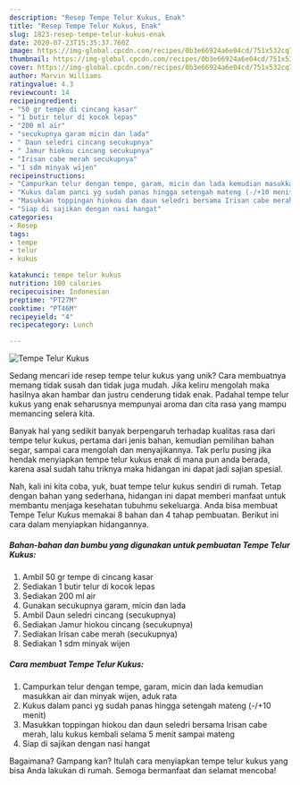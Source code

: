 ```yaml
---
description: "Resep Tempe Telur Kukus, Enak"
title: "Resep Tempe Telur Kukus, Enak"
slug: 1823-resep-tempe-telur-kukus-enak
date: 2020-07-23T15:35:37.760Z
image: https://img-global.cpcdn.com/recipes/0b3e66924a6e04cd/751x532cq70/tempe-telur-kukus-foto-resep-utama.jpg
thumbnail: https://img-global.cpcdn.com/recipes/0b3e66924a6e04cd/751x532cq70/tempe-telur-kukus-foto-resep-utama.jpg
cover: https://img-global.cpcdn.com/recipes/0b3e66924a6e04cd/751x532cq70/tempe-telur-kukus-foto-resep-utama.jpg
author: Marvin Williams
ratingvalue: 4.3
reviewcount: 14
recipeingredient:
- "50 gr tempe di cincang kasar"
- "1 butir telur di kocok lepas"
- "200 ml air"
- "secukupnya garam micin dan lada"
- " Daun seledri cincang secukupnya"
- " Jamur hiokou cincang secukupnya"
- "Irisan cabe merah secukupnya"
- "1 sdm minyak wijen"
recipeinstructions:
- "Campurkan telur dengan tempe, garam, micin dan lada kemudian masukkan air dan minyak wijen, aduk rata"
- "Kukus dalam panci yg sudah panas hingga setengah mateng (-/+10 menit)"
- "Masukkan toppingan hiokou dan daun seledri bersama Irisan cabe merah, lalu kukus kembali selama 5 menit sampai mateng"
- "Siap di sajikan dengan nasi hangat"
categories:
- Resep
tags:
- tempe
- telur
- kukus

katakunci: tempe telur kukus 
nutrition: 100 calories
recipecuisine: Indonesian
preptime: "PT27M"
cooktime: "PT46M"
recipeyield: "4"
recipecategory: Lunch

---
```



![Tempe Telur Kukus](https://img-global.cpcdn.com/recipes/0b3e66924a6e04cd/751x532cq70/tempe-telur-kukus-foto-resep-utama.jpg)

Sedang mencari ide resep tempe telur kukus yang unik? Cara membuatnya memang tidak susah dan tidak juga mudah. Jika keliru mengolah maka hasilnya akan hambar dan justru cenderung tidak enak. Padahal tempe telur kukus yang enak seharusnya mempunyai aroma dan cita rasa yang mampu memancing selera kita.

Banyak hal yang sedikit banyak berpengaruh terhadap kualitas rasa dari tempe telur kukus, pertama dari jenis bahan, kemudian pemilihan bahan segar, sampai cara mengolah dan menyajikannya. Tak perlu pusing jika hendak menyiapkan tempe telur kukus enak di mana pun anda berada, karena asal sudah tahu triknya maka hidangan ini dapat jadi sajian spesial.




Nah, kali ini kita coba, yuk, buat tempe telur kukus sendiri di rumah. Tetap dengan bahan yang sederhana, hidangan ini dapat memberi manfaat untuk membantu menjaga kesehatan tubuhmu sekeluarga. Anda bisa membuat Tempe Telur Kukus memakai 8 bahan dan 4 tahap pembuatan. Berikut ini cara dalam menyiapkan hidangannya.

<!--inarticleads1-->

##### Bahan-bahan dan bumbu yang digunakan untuk pembuatan Tempe Telur Kukus:

1. Ambil 50 gr tempe di cincang kasar
1. Sediakan 1 butir telur di kocok lepas
1. Sediakan 200 ml air
1. Gunakan secukupnya garam, micin dan lada
1. Ambil  Daun seledri cincang (secukupnya)
1. Sediakan  Jamur hiokou cincang (secukupnya)
1. Sediakan Irisan cabe merah (secukupnya)
1. Sediakan 1 sdm minyak wijen




<!--inarticleads2-->

##### Cara membuat Tempe Telur Kukus:

1. Campurkan telur dengan tempe, garam, micin dan lada kemudian masukkan air dan minyak wijen, aduk rata
1. Kukus dalam panci yg sudah panas hingga setengah mateng (-/+10 menit)
1. Masukkan toppingan hiokou dan daun seledri bersama Irisan cabe merah, lalu kukus kembali selama 5 menit sampai mateng
1. Siap di sajikan dengan nasi hangat




Bagaimana? Gampang kan? Itulah cara menyiapkan tempe telur kukus yang bisa Anda lakukan di rumah. Semoga bermanfaat dan selamat mencoba!
